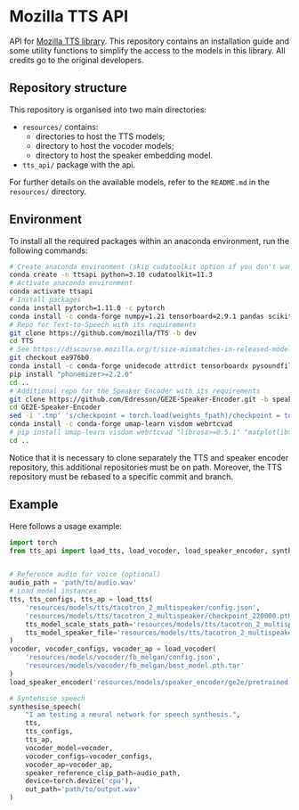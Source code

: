 # Mozilla TTS API

API for [Mozilla TTS library](https://github.com/mozilla/TTS).
This repository contains an installation guide and some utility functions to simplify the access to the models in this library.
All credits go to the original developers.

## Repository structure

This repository is organised into two main directories:

- `resources/` contains:
    - directories to host the TTS models;
    - directory to host the vocoder models;
    - directory to host the speaker embedding model.
- `tts_api/` package with the api.

For further details on the available models, refer to the `README.md` in the `resources/` directory.

## Environment

To install all the required packages within an anaconda environment, run the following commands:

```bash
# Create anaconda environment (skip cudatoolkit option if you don't want to use the GPU)
conda create -n ttsapi python=3.10 cudatoolkit=11.3
# Activate anaconda environment
conda activate ttsapi
# Install packages
conda install pytorch=1.11.0 -c pytorch
conda install -c conda-forge numpy=1.21 tensorboard=2.9.1 pandas scikit-learn librosa matplotlib seaborn jupyterlab
# Repo for Text-to-Speech with its requirements 
git clone https://github.com/mozilla/TTS -b dev
cd TTS
# See https://discourse.mozilla.org/t/size-mismatches-in-released-model/75538/3
git checkout ea976b0  
conda install -c conda-forge unidecode attrdict tensorboardx pysoundfile pysbd pyworld pydub inflect=5.6.0
pip install "phonemizer>=2.2.0"
cd ..
# Additional repo for the Speaker Encoder with its requirements
git clone https://github.com/Edresson/GE2E-Speaker-Encoder.git -b speaker-encoder
cd GE2E-Speaker-Encoder
sed -i '.tmp' 's/checkpoint = torch.load(weights_fpath)/checkpoint = torch.load(weights_fpath, map_location=_device)/' encoder/inference.py
conda install -c conda-forge umap-learn visdom webrtcvad
# pip install umap-learn visdom webrtcvad "librosa>=0.5.1" "matplotlib>=2.0.2"
cd ..
```

Notice that it is necessary to clone separately the TTS and speaker encoder repository, this additional repositories must be on path.
Moreover, the TTS repository must be rebased to a specific commit and branch.

## Example

Here follows a usage example:
```python
import torch
from tts_api import load_tts, load_vocoder, load_speaker_encoder, synthesise_speech


# Reference audio for voice (optional)
audio_path = 'path/to/audio.wav'
# Load model instances
tts, tts_configs, tts_ap = load_tts(
    'resources/models/tts/tacotron_2_multispeaker/config.json', 
    'resources/models/tts/tacotron_2_multispeaker/checkpoint_220000.pth.tar', 
    tts_model_scale_stats_path='resources/models/tts/tacotron_2_multispeaker/scale_stats.npy',
    tts_model_speaker_file='resources/models/tts/tacotron_2_multispeaker/speakers.json'
)
vocoder, vocoder_configs, vocoder_ap = load_vocoder(
    'resources/models/vocoder/fb_melgan/config.json', 
    'resources/models/vocoder/fb_melgan/best_model.pth.tar'
)
load_speaker_encoder('resources/models/speaker_encoder/ge2e/pretrained.pt')

# Syntehsise speech
synthesise_speech(
    "I am testing a neural network for speech synthesis.", 
    tts, 
    tts_configs, 
    tts_ap, 
    vocoder_model=vocoder,
    vocoder_configs=vocoder_configs,
    vocoder_ap=vocoder_ap,
    speaker_reference_clip_path=audio_path, 
    device=torch.device('cpu'), 
    out_path='path/to/output.wav'
)
```
